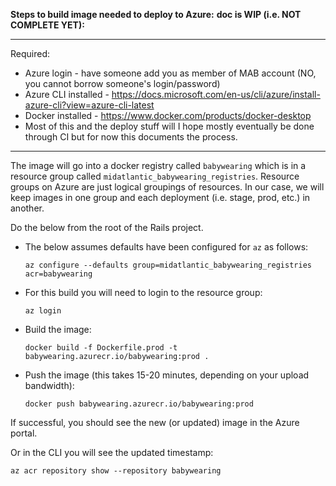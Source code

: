 **Steps to build image needed to deploy to Azure:**
**doc is WIP (i.e. NOT COMPLETE YET):**

----------------------
Required:

* Azure login - have someone add you as member of MAB account (NO, you cannot borrow someone's login/password)
* Azure CLI installed - https://docs.microsoft.com/en-us/cli/azure/install-azure-cli?view=azure-cli-latest
* Docker installed - https://www.docker.com/products/docker-desktop
* Most of this and the deploy stuff will I hope mostly eventually be done through CI but for now this documents the process.
--------------------

The image will go into a docker registry called `babywearing` which is in a resource group called `midatlantic_babywearing_registries`.
Resource groups on Azure are just logical groupings of resources. In our case, we will keep images in one group
and each deployment (i.e. stage, prod, etc.) in another. 

Do the below from the root of the Rails project.

* The below assumes defaults have been configured for `az` as follows:

      az configure --defaults group=midatlantic_babywearing_registries acr=babywearing 

* For this build you will need to login to the resource group:

      az login
    
* Build the image:

      docker build -f Dockerfile.prod -t babywearing.azurecr.io/babywearing:prod .
        
* Push the image (this takes 15-20 minutes, depending on your upload bandwidth):

      docker push babywearing.azurecr.io/babywearing:prod     

If successful, you should see the new (or updated) image in the Azure portal.

Or in the CLI you will see the updated timestamp:

    az acr repository show --repository babywearing
    